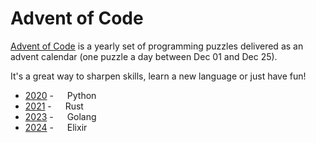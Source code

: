 # Advent of Code

[Advent of Code](https://adventofcode.com/) is a yearly set of programming
puzzles delivered as an advent calendar (one puzzle a day between Dec 01 and
Dec 25).

It's a great way to sharpen skills, learn a new language or just have fun!

+ [2020](./2020) - <img width=14 height=14 src="https://icon.icepanel.io/Technology/svg/Python.svg" /> Python 
+ [2021](./2021) - <img width=14 height=14 style="background-color: white; border-radius: 3px" src="https://icon.icepanel.io/Technology/png-shadow-512/Rust.png"/> Rust
+ [2023](./2023) - <img width=14 height=14 src="https://icon.icepanel.io/Technology/svg/Go.svg"/> Golang
+ [2024](./2024) - <img width=14 height=14 src="https://icon.icepanel.io/Technology/svg/Elixir.svg"/> Elixir
